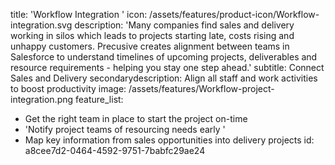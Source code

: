 title: 'Workflow Integration '
icon: /assets/features/product-icon/Workflow-integration.svg
description: 'Many companies find sales and delivery working in silos which leads to projects starting late, costs rising and unhappy customers. Precusive creates alignment between teams in Salesforce to understand timelines of upcoming projects, deliverables and resource requirements - helping you stay one step ahead.'
subtitle: Connect Sales and Delivery
secondarydescription: Align all staff and work activities to boost productivity
image: /assets/features/Workflow-project-integration.png
feature_list:
  - Get the right team in place to start the project on-time
  - 'Notify project teams of resourcing needs early '
  - Map key information from sales opportunities into delivery projects
id: a8cee7d2-0464-4592-9751-7babfc29ae24
